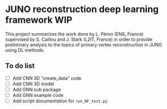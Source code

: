 # JUNO reconstruction deep learning  framework WIP

This project summarizes the work done by L. Péron (ENS, France) supervised by S. Caillou and J. Stark (L2IT, France) in order to provide preliminary analysis to the topics of primary vertex reconstruction in JUNO using DL methods.

## To do list

- [ ] Add CNN 3D "create_data" code
- [ ] Add CNN 3D model
- [ ] Add GNN sub package
- [ ] Add GNN example code
- [ ] Add script documentation for `run_NF_test.py`